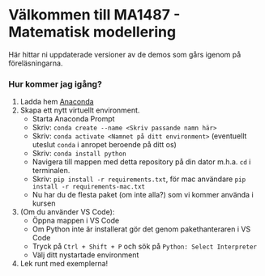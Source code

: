 # Välkommen till MA1487 - Matematisk modellering
Här hittar ni uppdaterade versioner av de demos som gårs igenom på föreläsningarna.

### Hur kommer jag igång?
1. Ladda hem [Anaconda](https://www.anaconda.com/products/distribution)
2. Skapa ett nytt virtuellt environment.
    * Starta Anaconda Prompt
    * Skriv: `conda create --name <Skriv passande namn här>`
    * Skriv: `conda activate <Namnet på ditt environment>` (eventuellt uteslut `conda` i anropet beroende på ditt os)
    * Skriv: `conda install python`
    * Navigera till mappen med detta repository på din dator m.h.a. `cd` i terminalen. 
    * Skriv: `pip install -r requirements.txt`, för mac användare `pip install -r requirements-mac.txt`
    * Nu har du de flesta paket (om inte alla?) som vi kommer använda i kursen
3. (Om du använder VS Code):
    * Öppna mappen i VS Code
    * Om Python inte är installerat gör det genom pakethanteraren i VS Code
    * Tryck på `Ctrl + Shift + P` och sök på `Python: Select Interpreter`
    * Välj ditt nystartade environment
4. Lek runt med exemplerna!
